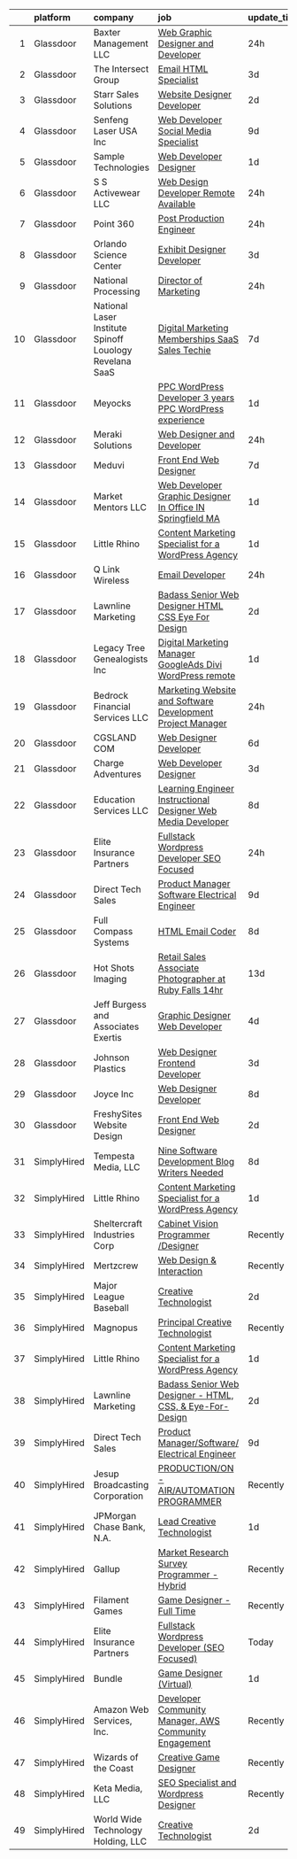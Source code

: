

|    | platform    | company                                                     | job                                                                                                                                                                                                                                                                                                                                                                                                                                                                                                                                                                                                                                                                                                                                                                                                                                                                                                                                                                                                                                                                                                                                              | update_time   | location            |
|---:|:------------|:------------------------------------------------------------|:-------------------------------------------------------------------------------------------------------------------------------------------------------------------------------------------------------------------------------------------------------------------------------------------------------------------------------------------------------------------------------------------------------------------------------------------------------------------------------------------------------------------------------------------------------------------------------------------------------------------------------------------------------------------------------------------------------------------------------------------------------------------------------------------------------------------------------------------------------------------------------------------------------------------------------------------------------------------------------------------------------------------------------------------------------------------------------------------------------------------------------------------------|:--------------|:--------------------|
|  1 | Glassdoor   | Baxter Management LLC                                       | [Web Graphic Designer and Developer](https://www.glassdoor.com/partner/jobListing.htm?pos=127&ao=1110586&s=58&guid=00000182ba0bcb3494d9585961053c3a&src=GD_JOB_AD&t=SR&vt=w&ea=1&cs=1_b0c8c193&cb=1660978711827&jobListingId=1008081304458&cpc=C891152315FA1AD8&jrtk=3-0-1gat0nitqkltp801-1gat0niuh2eaa000-d87ffb8facdcd3fb--6NYlbfkN0AEPUwOezrB67J58irlIC6kh9bOcG3IwVTpbUphOygsMmO9dJGqAwHHCfV7eXQGkUUA4W0R5T2sPgR8i9BgOe847B1fReFN7whdxr7dxhrF1kFs-kdfJ3uG-CxxxoVtRiFyLm-ajvsvxBs_JycBHFHGM3VLXX8dmFPFGgEw8Nvn_5ftwoavHYjKA1VUeNGIcUj69CJwjbTbSjNqeKg5yMghIoRqXxo7HdjCAQjSlMnlz9osEdAHoEE54PgU-nyxBTsYyeUiu_m5WQaRdShR2hg0KqLoynEZRYmiXutNonHl5AjYIQMImM0Feb2OLaOSC8U4lO_ZS5wfBrzalJ7ovBYvp12P5nh6mCrReOeAxeF6tHGGVijbZA3O8Kh5wZ7ScO0lVB2uVr3EAkLaoAFQ7GZJnSNo6i8MvNR19qr8TZbvYmrwD04m1gU9WPCXsRAC_w75Tc_F_oeg-1Rh3KvAU_0DCTVT_owGsWrxenGe1HnUDRFsYkXj2nvTaeo9mCwjSrY%3D)                                                                                                                                                                                                                                                                      | 24h           | Columbia, TN        |
|  2 | Glassdoor   | The Intersect Group                                         | [Email HTML Specialist](https://www.glassdoor.com/partner/jobListing.htm?pos=130&ao=1110586&s=58&guid=00000182ba0bcb3494d9585961053c3a&src=GD_JOB_AD&t=SR&vt=w&ea=1&cs=1_e925d650&cb=1660978711827&jobListingId=1008074370447&cpc=0FE1F5EA2BC84A01&jrtk=3-0-1gat0nitqkltp801-1gat0niuh2eaa000-22c56744a00dd6d9--6NYlbfkN0D3PcU9heefYh9TtgByvMoljOix8d9QGO4-sOduKDD9bT1jZI9CfBWrR-yhgruQBi7BODCzZdeBCVxltjTcoLfa9fjLk7NMFbxIrl9F5qP5psuaO9TR_rl8p70B1b0bwKQhJG9MZh2IuOyJto0tZsNoJrw3F83L99OynJJIDCLJuZYXtySHDGkwyagBHaLJOEOErXBAHXFlRyt0-eT-NCmBecjECRrJxVcAPGp7TjKRDkIgTCofcmyWR8Gux67Ro5SgREbqlcaKkzOO8mfVVvENNpbhOX_eTxwaRlXY0emjCW5qyXcZBJ1DaZGnhnWc9rundWc3ELiOVBgdvLn4I6IBvMUIgZva9-5t2dHG0q_WkKbCgp-0DF21qoa0X6VUEgUGpRPbk9GX3beXP6sm6rxL2bhZqx1qSmK3HiVxtJPOO5AeaojE4mYIhjQ14P59FdKAfoPgwc1Lagr2_bKjIf5hDK0CKhHdH6VOSH9Q9uElYkuXW-OgGjca2dVXdfJ3snOo6aN3JtlPRmCXb8yYaGtM)                                                                                                                                                                                                                                                                 | 3d            | Plano, TX           |
|  3 | Glassdoor   | Starr Sales Solutions                                       | [Website Designer Developer](https://www.glassdoor.com/partner/jobListing.htm?pos=106&ao=1110586&s=58&guid=00000182ba0bcb3494d9585961053c3a&src=GD_JOB_AD&t=SR&vt=w&ea=1&cs=1_02b97d6d&cb=1660978711823&jobListingId=1008076136835&cpc=75A994F6883660E9&jrtk=3-0-1gat0nitqkltp801-1gat0niuh2eaa000-ddcb1fae4ee85477--6NYlbfkN0DsjpLgDvBclJPstWYYib0fNii1R7GC7DO9whXo_Eh0zYplQGpKtzw1lQtNYmMRfcmvK3Iy5C2BL0KJu-lLXTyb6Wm7XNVR8tj-hk7PGBRuKgfb_ku9iZjH-tb3SYdl0QSLHwLG3gfTgr2yZczDS3iZiZk0EOtOAZRQT5c0HFjn9_Og2uxtKUXtRTFeZyNEgnLYZZ5iPhGucnQnRfL67wIIyvgZHCagJzJYk2mB5F3GBjEaoCmiiUwQbv7eMKjhBS7UKHuu1qZVzI3S0eXYCAdjqMk4GMgIDcpfRQWRU9k7BN6fDIQ_CKO8WhUcnGmfrb6ODzE5Ebm-kTSxIRn8YGvClDMd0W1Oq2LiIZ3FN2y-mlf_iwJyVRZ9Ge993Nk5-Vc2yysBNGZSBT7r9WycEse2WBWarnn-39Fnr4VP1ypmpHfoUWder48TcQFT3pFTj4BUZq_qgvw550JeLGRnPBu84e4gEglxkli1bL6LgwU29VNEpeobJ9ZcVlKOBm73_lhvvpajSE7tVg%3D%3D)                                                                                                                                                                                                                                                                | 2d            | Norman, OK          |
|  4 | Glassdoor   | Senfeng Laser USA Inc                                       | [Web Developer  Social Media Specialist](https://www.glassdoor.com/partner/jobListing.htm?pos=116&ao=1110586&s=58&guid=00000182ba0bcb3494d9585961053c3a&src=GD_JOB_AD&t=SR&vt=w&ea=1&cs=1_dd8ced24&cb=1660978711826&jobListingId=1008065893392&cpc=F5E96E35A1725171&jrtk=3-0-1gat0nitqkltp801-1gat0niuh2eaa000-69604992de81714b--6NYlbfkN0Dx3r3E47sSe5bB3PIy1uzBZvlB7xy2NhfhZMlxQTsxrHvJuYZkuOAOolgM0RwwxFCUzk4WQx86HjZI4gUgx1C0oF6J0TbaPQPyt0QwcdVyAoCHhtnKoCAwe2uWQZDVyb42gfhggtBMSeQF_kTTK4cI21rqjrfWfVy7aWXOh3yapdlN40EuEuEiZqPqxNGv4E46EjDo3YfOlic0Qpu4fCEprliOBi4vw0hM0I5yCBGTiDdLDVXc-SKSclAkuY5DY4huxEiD-411vtBecsbdSFQaEIKVlxzzAgADKvyf4lpWxnjyXmA77eoZI7uCcmvivGBxNPVfnw_Ro4YSgxfLnG9rAnArpcIXoyW6tC03uOfc6tcMUfmVLep3Kb2reBuTjV7H4Z7ZK5I4zjTEtor36R-i_cjfGhSSK79O9HbPTpfuTAB8VwmUjl2K1iUE6ZdoPt5xlZf31mjqYN4JHW6N7CoUQiSSEbrqrYyiG4_JvlZ4uLE4wtWR3ZXIW2JaP8hdgsDLwaXai17evw%3D%3D)                                                                                                                                                                                                                                                    | 9d            | Los Angeles, CA     |
|  5 | Glassdoor   | Sample Technologies                                         | [Web Developer   Designer](https://www.glassdoor.com/partner/jobListing.htm?pos=122&ao=1110586&s=58&guid=00000182ba0bcb3494d9585961053c3a&src=GD_JOB_AD&t=SR&vt=w&ea=1&cs=1_cc91c6ea&cb=1660978711827&jobListingId=1008078578505&cpc=4F748F1840550ABC&jrtk=3-0-1gat0nitqkltp801-1gat0niuh2eaa000-cfcad52f3ccf37d8--6NYlbfkN0D4nuovUOU2dPryPr7-xanE7ZFWASvaSyNm3BqXIbrO0npDAFoAgEQsBBjUOAjv1PQnB3hwwrZmiOMA02kYqNnnHKWjfiGNMQW5EU7ErrgQUTQBKpdQ35ajdqRyVOpYt1ge-nlWBdEdOWxZg23c7O0q-QUnaWi8gZT3BRnlNxG5nms1UgSG3pAWYhhzkqBf5ijTr_vQtKI7J8SMJbKmxcy0DbDm5OzGzfVz9yUgZNSqlHmtusGH0SNBHeWfbjmnV0V50-Q04jqfk7LBU_i3BlKL-eFsWvHIbICLLcFX1DZEwPAeHo6EwP8uuaOQNPMv6ajHzPWC9yJv3VpG-Gi0far7ndJkM_79CIHIQ7zynXRWmQxd5rkzXDKSyLxbZQ5vc8_YfrpvCXV0ig2l5I7bdTjjwj5lVpqdLQFJ6RJrX3xovgtOVMSR23D0V8V-B1rb5xOB8bI0-F46GELkG0W9lE-0BkFvHyHfHKil4W2NYUZ_KPuLdVy69M3PGIxTdwk13PM%3D)                                                                                                                                                                                                                                                                                | 1d            | Ann Arbor, MI       |
|  6 | Glassdoor   | S S Activewear LLC                                          | [Web Design Developer  Remote Available ](https://www.glassdoor.com/partner/jobListing.htm?pos=118&ao=1110586&s=58&guid=00000182ba0bcb3494d9585961053c3a&src=GD_JOB_AD&t=SR&vt=w&ea=1&cs=1_43311dfc&cb=1660978711826&jobListingId=1008081606232&cpc=BAEB662971763A76&jrtk=3-0-1gat0nitqkltp801-1gat0niuh2eaa000-11231ee6cd76ebf8--6NYlbfkN0Ajr136nt6A_LHOZ7dazkZBMRVGXfFx1UH3hXSlGZi78qV2vh4IIPaG56QxCFgA56BGxcurypYQkBVspfsnTZJRG1jkpX72_XzffxBJorsT2OpLdH8jKJAKJqcGF31IQrDbUVhb_4mUmFjSEoC_puvAy6im2C8FJQNIGTPivGcq2Xp3QWDoD0YTXqusHQnNuVfLov6vtLe5iVpX9YL9NlSaWCEFlzuQHdLlynyIKx9d4crLBB1B6qP6ePbJaPqTLqw04SfQsYzTESTKk4pqorjmPV6q3eXpSMBYH-iyTTZ8sUGvlUGakR5YyLeGGRovOMyjr6AgWKhxDD6Wa5yCu1C2Rz92TX6UCSMPvIqx7nCdaEedC8jOEh8jfVX33Gs0j-JhRFY6G7diYwoWX0XnCQfE_kdZTi51T84wKpuu398pUj448EqdzR4JU5O7SvfRKEkPYYUzRjm067sIlfikfQgP4DN7ddbtQqa8NPa0jwL2cza0oYyUUOcU906wzlaj7dC1v99sVCwToxcRL3ifKmdBH0L6G79dOCihx1J-WUNFBvfJ672WI0IebG3C04yXyIZtXVKu1q6YLgYrAU-8KnMfgHlKoNuOuU6bY5m9rP_oM2K73FDgkqC1T6tpPwNLMuW3-jA4Xb5tLOBVzGrGNwgDuIKx5VW7hlzucZEGfCB6MCKwvN_qtcE_7KZlGCyghpapJb3XAsX3eFXT-lyeSGxC4xXrQD9JPSpfVDwSpcBIjlCNdl1AXKz0pDAbs-5_bmE%3D) | 24h           | Bolingbrook, IL     |
|  7 | Glassdoor   | Point 360                                                   | [Post Production Engineer](https://www.glassdoor.com/partner/jobListing.htm?pos=109&ao=1110586&s=58&guid=00000182ba0bcb3494d9585961053c3a&src=GD_JOB_AD&t=SR&vt=w&ea=1&cs=1_844d8e17&cb=1660978711824&jobListingId=1008082053442&cpc=D39918EEEC7506B0&jrtk=3-0-1gat0nitqkltp801-1gat0niuh2eaa000-37c15f2f8f423d94--6NYlbfkN0DdNONLqhA8z6QrX6vw37qu8cGScUjPKwqVQr3YAsb4-5m6SkYfcfunOb5Z4Fs1L3GaZTQUOo-KovoSG6km41IPEQkY4ga1Hl_L8BdNGr78wlAiyHozwAayY5NtIbXyoG-hldxFaPwWqaioI0DPkpygUrzq-uS7-tZs0JEP5iZ79wx30dbdOKYaz0et5bRTj6zE9dNTxQjf-LLog-v8YPYCKlNaPiLSW4QpZt1FDNmraHnyMOI3c1vSrl2bPGbVPMHrcko2JAvRNhSqRpd7RcCuUgmFO1aR5vRKogPKXKuTgFUBYYamXH2lbVJ9_z5h8gjp6xdwKhdftPvHiO57I312E2VxZi0S2Ob79Q_U4yF60P9uVvUiovvpibO3kk_6hPN6283CwuEinWv0HlNjST9VG4XEz2KpxEJ1LedDmsxcsiB6ZLyD7BH_go_Hn32--UvGbiGdM15xy8nf_CSWwnA94NdY1U9Eaw7OV0f9b2xz7FvH0ALumtHRzfqWlw-A62MEHeR-bOP-vg%3D%3D)                                                                                                                                                                                                                                                                  | 24h           | Burbank, CA         |
|  8 | Glassdoor   | Orlando Science Center                                      | [Exhibit Designer   Developer](https://www.glassdoor.com/partner/jobListing.htm?pos=111&ao=1110586&s=58&guid=00000182ba0bcb3494d9585961053c3a&src=GD_JOB_AD&t=SR&vt=w&ea=1&cs=1_0488625b&cb=1660978711825&jobListingId=1008073917846&cpc=5075878B7C32FFAE&jrtk=3-0-1gat0nitqkltp801-1gat0niuh2eaa000-19530d0494599900--6NYlbfkN0Dlo60a_d6b-ZbHMAl1R6dg8b70dlJGCHmV1YUp37ql6Hlxf0AnVUQRHMpH0SGJAODkvMvtI4dD_VJ0FBAIEo24wrR-cBIVwY62V4nP7xc-cspw_Gy2QAJq22aWSQK0-k-P8GtrQKWis7qdeFrSuAc2CL0nTVehODDXxeTLKoX6ib_LUZVjOw0QVZbmb0b1gwpYW5QzvE-kz9MCFs4FkyJpunB6yEgi_zReKoTTgA261jNsguEhZfuBLqyyiK48seJc7fuQo2bukP8VhCcESl6zZ0_MYvLzuRzvTxwHlwDkslK0AyrYIKuvmuaqcp4BUKgzD0rMPVBQM1Abst3tZ0Sie_XXIfKj6iifevMFzkkIDdeJHsCy1jbqULJN5dcZJgIDuN2-ZxvwrlNaXHD_KMoyrDeVSLPzJfivL3s6mh5s1MKAwn9b_9d3y6yhiGME9G4SrVVvCCUayjZNRTgHJOsINo0kpXth7Ye2_K1in1wdqKRqgONWq7-GEk3nDuF1SY-9GymIYXjorQ%3D%3D)                                                                                                                                                                                                                                                              | 3d            | Orlando, FL         |
|  9 | Glassdoor   | National Processing                                         | [Director of Marketing](https://www.glassdoor.com/partner/jobListing.htm?pos=110&ao=1110586&s=58&guid=00000182ba0bcb3494d9585961053c3a&src=GD_JOB_AD&t=SR&vt=w&ea=1&cs=1_a5d3b5fb&cb=1660978711824&jobListingId=1008081745094&cpc=DED3C32E22E90A94&jrtk=3-0-1gat0nitqkltp801-1gat0niuh2eaa000-9dda8939e1b420c9--6NYlbfkN0C7FdYqye7fR5lUV8IgWPkZ54W6iO3v9h1VSxsEbL_uy-oT-c6pP46MvK3VAkDI2RclXT6XGavr81Sqwmg0QzQSLmmXWpHsucctXLjqNGQbx_AzS1BJfEHRZ3pcGznz7AMwT3F3QztZFy7wkZUAg1B52v3yHIif_llkEYbbiC9-fEmfqwu-h4fClqupzTsiEViEKYJrwU_5Iq6AG_FrywZ6GLPDO8hiPkTF31CL1oVHA2iz-Bm0VFa7rW1zfTZEW4pwkzeBfwPrWysDmisnUorHBYhgR6SpTiRiDvwPxkRBd5yC1HxWbLxpswlgdb9SMP0fBp7C3qQ5XHQ75gent0CSvWVFHAAM12FVQGnz0aP6JR0XRM3TgXilsF7DtzI8brcz5UYieFd-451UMZ7wacUoFk4OoFzphkOhFw_6JJOR01oFhP7Z6pV1VXRNImq9UJb3x7x2Uo09ubep3uJAWIkYxPNxjb4K9oQ0e0Sn0ZHLsbO6ZwjgbLS90YC-bo-RblhV6ov1aYUynw%3D%3D)                                                                                                                                                                                                                                                                     | 24h           | Orem, UT            |
| 10 | Glassdoor   | National Laser Institute Spinoff   Louology   Revelana SaaS | [Digital Marketing  Memberships   SaaS Sales Techie](https://www.glassdoor.com/partner/jobListing.htm?pos=103&ao=1110586&s=58&guid=00000182ba0bcb3494d9585961053c3a&src=GD_JOB_AD&t=SR&vt=w&ea=1&cs=1_f787eb79&cb=1660978711823&jobListingId=1008068911018&cpc=EFEC3C86B5366A8C&jrtk=3-0-1gat0nitqkltp801-1gat0niuh2eaa000-ce89aa23009b1c36--6NYlbfkN0BxkLIcfe0oqaYINownie861a0BJtkzmJW-WyGv8J0JYNFW8oQHz1wbvj_f-6pZXKFs39C5HYDJAun2xiK8kT14n2FBdJ2_IV5P7fLAVoIpAPoU7I-jaGAdCUI_DNCk7fRWhvHWG5Rr1ymXTyzBAMRa3T80TC7-yeYBvTn7Hm3WLXCBuMW6Li9aNXTNYESyh3VtHtCJRQm1s5PSQ2DbRr9JbXhE-lp7NZj5crE4svDxPmGX2LFy9GT0E3yl_PgFIrkmvHnrvW0ppngQM1B9xM6AcwIl6lnY1nbabbodNx9Pd5nbuU-rQ_yhcfgUhW2XuI-UewRH1ohrIZRW3_qOMCJZwVscNeerKCbciKGduwkbKGtCXbUCcPP0bcVdAOJIcITJ8Oo4Ckg8qZcpISiVJd6fblS-_n3VJ0q4rqfLlM01un5baZbnRZ6iQmnllyBTg3Jxv_0BnMAQKqU250k4mWJe3EAegYdQIi2xWoQxL1706rRtyAApjiNJn7A6mpgef8lmbGuHrs103T3BmLgbpSZc63Jk1aImDNNI76rJ0uiuww%3D%3D)                                                                                                                                                                                                        | 7d            | Scottsdale, AZ      |
| 11 | Glassdoor   | Meyocks                                                     | [PPC WordPress Developer   3  years PPC   WordPress experience](https://www.glassdoor.com/partner/jobListing.htm?pos=107&ao=1110586&s=58&guid=00000182ba0bcb3494d9585961053c3a&src=GD_JOB_AD&t=SR&vt=w&ea=1&cs=1_13e781ba&cb=1660978711824&jobListingId=1008079757167&cpc=AC8702F709218BCB&jrtk=3-0-1gat0nitqkltp801-1gat0niuh2eaa000-d55211a0a42f0edf--6NYlbfkN0DukAwDndutArnS8OT3znlJ-TW2KpK_7rZjO0LfXc6UVE5AelGnR9zi1FaVyKVSX7fW8iH7ZjBYylKtq2aRV0H4uUyYnvuAr2WaxvQ_YIsNaGQZ_Sc5PvQb_k3If6tOc1qL-6qorCWnoenGz4MDUdi0A6Zz92HRj2fzY8hoDQuSL8Y4aSyXX_DsP61_5rEK6r2HQy80EE3nKuDpW8eJLvLvEmyFu6TBbQjCIfJkY-06jbfZRtYbabMdpsqIBg0pP2ilX9BkBT6Pu4Zc2Ic50lh_DE5TOj7WIQttMuUW1IsTTwHzBuYu16FP_YRgTLR66vnJYen8bYbOCHcT2xO2w5NiVDBHO_CwYZ4GPou8l3yvjb90OmnYCGW4cw0xRZ1hMlstXFExCDM4Ifyu-r9ldOZjINI8YjR86XUmhlz_uQfg3Dzd39th3jZPsGyewxlCEqvQ8nJ0WgB87EZrKS90QcnlIKe_pjwuxbRSnDdSzXZCRfAxN5DRa1trLIgPEGsjo-Wo20i6wltxki2xcwy8qUw9cXBSC41F1YBIed7BjAk-xfLd9yKJdEBC)                                                                                                                                                                                         | 1d            | West Des Moines, IA |
| 12 | Glassdoor   | Meraki Solutions                                            | [Web Designer and Developer](https://www.glassdoor.com/partner/jobListing.htm?pos=126&ao=1110586&s=58&guid=00000182ba0bcb3494d9585961053c3a&src=GD_JOB_AD&t=SR&vt=w&ea=1&cs=1_ffd66de6&cb=1660978711827&jobListingId=1008081345836&cpc=3DB599BF2F4828F0&jrtk=3-0-1gat0nitqkltp801-1gat0niuh2eaa000-20fcbee1eb88c48d--6NYlbfkN0BWi3eEu-Q0UpxkIUpdrJzmOxHi_XGcoZO2CjQXftiTGI9fTokWfZjTPkpzgBplrcMHEj60FUOAAjJF_SEv7CdTX2l153xa5mQfM55bnHf2pCufnXbA_nbXhgULVW4M0NFEb8U0XItsl9xVUnBCmHEpoi_IUS2Qom6lIOV5pTXvIXF_NF9MsHTArhePxnKDA4rGYBp02rvSxcrM1VLwWdKc00qQSkKR2yyTr6ymr0mCP5SIIiFv7kRcY6Wnqt0tWKfCEotp2vTKECygMEUAcVMOmRWXg67UGO_lIKwCho6JJywAnoCULx8s-SPeVbDv8Cby_Y4AQlibmBqaTB3d3qhUobCXvQCi-kCSG4VphwoRIn_aTgif33ewhmCDkcU5qw6d1SBGfy3bWR7ssf24epVStvOF9WXdRJO0BfLa0GpI6UizjIP-xMvE1sNGwHwbeBPpinKkfgk_yVEnX71klI6tvItU33hTBo7EamU-H8V4pONNMgvXrreJNbOkEmDHlZ2DSYo3pbs4PAIhVyO03acKB1IFdgIHcg0%3D)                                                                                                                                                                                                                                              | 24h           | Remote              |
| 13 | Glassdoor   | Meduvi                                                      | [Front End Web Designer](https://www.glassdoor.com/partner/jobListing.htm?pos=121&ao=1110586&s=58&guid=00000182ba0bcb3494d9585961053c3a&src=GD_JOB_AD&t=SR&vt=w&ea=1&cs=1_a5afca82&cb=1660978711827&jobListingId=1008068386130&cpc=632C08DE5A4EA969&jrtk=3-0-1gat0nitqkltp801-1gat0niuh2eaa000-4d3ab6673cfb09a7--6NYlbfkN0DVRqkzmoOxYUgbtv_NK1ArUzMkNzca3f6VDkrWk8UyNANrT2oS1mH1h2VR6tCux4fFPzU7mbS7KXvW7bZZqQ7vOzDWUEl41WPlzW88z6XZwb4HRxYDgvy4jQpqaAUpqGfupGXF8MNqsb4mzUTkX_GGeMF2vI01hEOpUPkNlpvHYRqae6eJ-Ukq83DgGq4ZTdtZruPpHB5YxKBQCc8sCFuUIrIkwr_igq5QMQkMDumRd2WR5vrtxao8uzBCp5JGgWJENF59Tov-eKKm63DOBvwChQ5LmU5y-nk7yJuaZlfy1je97tr9VXm_P0b57Xo3UQwiffqw3hrgnt2F5xvuT8yQTBC7C4IFfX-DKi3r8pYXe98TnEf8WlztstANh5s3cEVebDLWne598xLX5g_xFt9zmWsXPTAKN0Cxrg1UkN-YOxt4claLWleGWZiISpWXhLwJlebM4FJsn-HTkCOwZ2ShXqgqBx-nn3XBNAw1t8sFnig6GaMI_nnH9za0_vi1tI73Xh5T0ASOZw%3D%3D)                                                                                                                                                                                                                                                                    | 7d            | Canton, MA          |
| 14 | Glassdoor   | Market Mentors  LLC                                         | [Web Developer   Graphic Designer  In Office IN Springfield  MA ](https://www.glassdoor.com/partner/jobListing.htm?pos=101&ao=1110586&s=58&guid=00000182ba0bcb3494d9585961053c3a&src=GD_JOB_AD&t=SR&vt=w&ea=1&cs=1_d0209002&cb=1660978711822&jobListingId=1008078799450&cpc=59D4D1ABA94CA5B8&jrtk=3-0-1gat0nitqkltp801-1gat0niuh2eaa000-d4ecf45bb5ddde8b--6NYlbfkN0DrgQq5ECBajiuqohNCSf6c7_2Cek-sBUhiO2bmmkiCIRqTyLZK6QXQ1uHwMmUKjUK87ZodXnzLkf5KCDfpFPcEmSRrKfee4TvOCzUsJ8ckRBxfhXQJvr6PIo_dx3c-Mk_13mSeFCYye08Ysi8NpIPKzGkraKw-aSeaGJZFnwKPqxQBbBm4aMTNLPLIVc_-X06AZgkWirHfMw3qGAhWMs4is4OVQ4tpc70hGuv1kqIYuVa_woeh5-M3ptkKgC7L_sYajQeRnQ2PKKyni9rFkQbZQWVC-AIGGqF8wFjb5ODipsCDnYP1PR5r_qr-UWXm4rQfNyoO6fq78BDDCS5sjqpnJyTFjivJosoE9QWsTKvVjIQXfiHxtne56pCt9a1YFJKyIDZmWXuB3jwTzATSBUWtAXj9I7qGM13RzbJmcE3nNB5IsBv1Q9pRGgC4t_GxC8yKtYw4nEBuzwThMJ-Uz5GMAmSIRyPgKDYjW-LMaLjd2ci2I1iWES-wx2TPJKXo-Ai6fJW5VkfkvQ%3D%3D)                                                                                                                                                                                                                           | 1d            | Hartford, CT        |
| 15 | Glassdoor   | Little Rhino                                                | [Content Marketing Specialist for a WordPress Agency](https://www.glassdoor.com/partner/jobListing.htm?pos=115&ao=1110586&s=58&guid=00000182ba0bcb3494d9585961053c3a&src=GD_JOB_AD&t=SR&vt=w&ea=1&cs=1_2e94592d&cb=1660978711825&jobListingId=1008078987183&cpc=32EE424DE2B657EB&jrtk=3-0-1gat0nitqkltp801-1gat0niuh2eaa000-68b470c291fab490--6NYlbfkN0BE1sWS3io7iFyXC8dTZk01nBBpyTqvcghSxkx67H4-m9o72b3Na2UeQXYpQB8brbK2b6EXNH_Ds2Gwmfd68ZuWrGGrxFcZpBARfgo1K9BWuIASlaXHrLe7pU5hOaiybbEz_rJxl9zXfxT2L0IlIJFoTDYWp_xl82tb0AjjRtHz3kD4KhReoPeiaN6cJSKBHQB6__R2GZYWmcQ129qNNKVeRd0vOuNJKFyEJyp8WEdWJqrnK7sfuXC5swDcPtFbIvQHTZ-tkkz-uZZqATrYp_pQSeyEk8Y9R1ulGNqFr-HOQFktILKZ9nqv8Q4KLJ0oXaZ8XH0-kY5rl5N4b5MqDgFFhDBESg-fJqQWPLdAG3zJJL3wUO3rYfMQPz-zq8-yK9HDDEgic0wa5wACC1Sr6S-xs9rhSasLVV5moEKTBcFIoS1ZXlTSMeYJnx6W6259fQ37zml4pFy63nH0vQspWzidNdv8hQiI4_esd3LavEtPeN4SiQgJnAHG_ic9OyiOQX8%3D)                                                                                                                                                                                                                                                     | 1d            | Remote              |
| 16 | Glassdoor   | Q Link Wireless                                             | [Email Developer](https://www.glassdoor.com/partner/jobListing.htm?pos=105&ao=1110586&s=58&guid=00000182ba0bcb3494d9585961053c3a&src=GD_JOB_AD&t=SR&vt=w&ea=1&cs=1_1a7a0239&cb=1660978711823&jobListingId=1008081621414&cpc=FF950A86FEA5DF54&jrtk=3-0-1gat0nitqkltp801-1gat0niuh2eaa000-ad61b9ac912baf76--6NYlbfkN0C1n-7uwLBmXreK9Hz04i1NaXR3ByHk8AHoFYtQOHcucngP0fSeBwU1va0n9hUyBVaAI6oExeKecRKR87WNuvyT1-lb0hdePcZdW5hHRwxQUII5lAiGOEk0YkPvnaaIvm9DKktrut8n0XsjBzFcewKYiXuOoVj6bm5ayNKqKX7IdKuQBcIk97fv1CLN5CZyqTzbFa6IxiEl3kHp_rDcPbwBJkhGCVGgeYRGpJEq303jcw_ga3S8Eu6mcJ-4j3DeUIzlTtDAZqF-uSyJDVeYxXlhGqJ6lwAVrhlN_GdeHKSbXFXtEfysFFg1vLeyvhxTqY5yLm1V7WesQCNBRUpjmwtWpZfLWlGpnACaSxnrV9pTHIk2zeCYBP-1bZRZhrOsBjouOLfaxhfAgbo95AMtTEc-s-SDSkvtJLbqRaM2Vi96HF00sMIgDbkuF8HZyFYvX_AMYfC6k9KGfm04bvupl6Xy4zkYnUSC6KcaE5Th8cdGb36OkeBCMy9m6qedOW3dSrPqfjqBQQgMNQ%3D%3D)                                                                                                                                                                                                                                                                           | 24h           | Dania, FL           |
| 17 | Glassdoor   | Lawnline Marketing                                          | [Badass Senior Web Designer   HTML  CSS    Eye For Design](https://www.glassdoor.com/partner/jobListing.htm?pos=113&ao=1110586&s=58&guid=00000182ba0bcb3494d9585961053c3a&src=GD_JOB_AD&t=SR&vt=w&ea=1&cs=1_fa6158eb&cb=1660978711825&jobListingId=1008076192780&cpc=ACBF47B84C432121&jrtk=3-0-1gat0nitqkltp801-1gat0niuh2eaa000-e484ed7074032ea9--6NYlbfkN0CSgGTbSPgM0xpgWRkp5SRTexU57Zk_6_bZ18eqb9d2QJSGwfPmdP20ZJn7COX5dU3Jcup__uPyYvFygp23CJPmvOc2HV6cmaK3ebUFwB3sdAeT9C97FHUEPr8kaTKS-VJB2gGOIZsn60uJXYKNceQVP82UTolLC1vwR40675sWo0JSUEFSfubFH6Eh8zjRpGLJYCky82VQuBSRUDMr2qd0Igqi4UHEDRg7u6ZMrHMBDostx_IPvz_i9X1fly9Ia2QyUJb637gCFjAQkgI6oD2WFlmdsLKKb9SLO51Gl2ad5WoZySan-fI4KYRtCiLOza2CI9dR8szmyNNmtLFuFIak9cp55ThZiNHv5JqgTJCegBVnxF-K4PSKPRVG7E4APWQLwkEFK5dQg7hjCXwNwb82sLWfTPH-Y9FCZekP-QoxRXLWP8bA_KHDb6wzI7XG_RYWdogdpg5lHtr0qtj521hGFEXWLnv3PAhsEncrnHcdIKwD78vR5NhKP8332u-3Zd7yK3JhlzNLc6n0oLIF13-LOB3z_AsuO1JztuPbmdyklA%3D%3D)                                                                                                                                                                                                  | 2d            | Tampa, FL           |
| 18 | Glassdoor   | Legacy Tree Genealogists  Inc                               | [Digital Marketing Manager   GoogleAds  Divi WordPress  remote ](https://www.glassdoor.com/partner/jobListing.htm?pos=125&ao=1110586&s=58&guid=00000182ba0bcb3494d9585961053c3a&src=GD_JOB_AD&t=SR&vt=w&ea=1&cs=1_c9da5a04&cb=1660978711827&jobListingId=1008079090833&cpc=59DEFF8D475298C3&jrtk=3-0-1gat0nitqkltp801-1gat0niuh2eaa000-6368a673470ba3c4--6NYlbfkN0AuAjYKnBHsdkcMxrD7ZJITXxV72vImVt5xOyKRJQecNLptHT1ZOkyZDxiZiUaw9Z55LGqfEn1DUkR1LsDM07OkNWEsffmfuZDD3dewbPuDE4qa_tjuaxKN92aPWfrGxgB_0TGQmpsoGX6an5rsbAr8YDNE2-gcX2MJWY4FFAzEZGVx4JxT3547BD3SmtzCbsisz0pPfIGp0lqd9s9jYhWKJTX88t1p47tl4l4sx-1YtlI_FjebkmM8LHVuwwMjRr4zuzLgh-id2eP2DBnRw56LtmAray0LE1RhGO5CDpCu5FAzq_8sHL3OxZOGdv43JH6iASK12GjhyUgz4FE2GMj-iRUxDzvAZ1N1tzDvdsFIfybcOu4FLjhTUxd3lzlNxyV65r_91nQvFKEa0ijxcBSDQBj9SaR3eGRvYBVHOygidBiaP0X9kUWHBPysl1OdhLSfr3xOOBmY-s7fQ0sqvzHdDkwI3Ky4Z5jfEZahK8KBlDJzWIHF670dfa75kQhIi-Q%3D)                                                                                                                                                                                                                                          | 1d            | Remote              |
| 19 | Glassdoor   | Bedrock Financial Services  LLC                             | [Marketing  Website and Software Development Project Manager](https://www.glassdoor.com/partner/jobListing.htm?pos=123&ao=1110586&s=58&guid=00000182ba0bcb3494d9585961053c3a&src=GD_JOB_AD&t=SR&vt=w&ea=1&cs=1_34a8b508&cb=1660978711827&jobListingId=1008081450936&cpc=40021B6B9FB64F38&jrtk=3-0-1gat0nitqkltp801-1gat0niuh2eaa000-147b38ae2316a565--6NYlbfkN0DQhhFPqU4rUq9Wpc5KKnqLbXEAJaeUQTnyyuJ9IUK7qOJOhNxY2YnZJmMjLXoqpwosSIDLK3B6Y0AHJATXXppdox7FwG1LzOFbL1h0ar3ZOygTV0Dxq8T7h35HjWNo2xOi9x8h3hkZIctW-gSFuP8I9limrsPe7y_ZMzTbZ991tlPbl7fnTqgZKEzALXD_2rIKb03x2ySK3f3ciSOAoXBkRLiVKbmQ5E1z7pmCJeE4sVRX__j7bCsJwO7KF2HrbkQlOg9feivgI3cQ1PVV3PGCtCx4etuMBFy0IBXHDOYOKh0mzdrQ8SHDacsumRf6HVBHcc9FwmvVuMMG7Kw4PoPVRzHBHmrtL2tpxWXxNlT6YEmWCGw6-cz1EuuYFPvuPUR1g9tprh2gX_nZJI3hGrpBCVieTdJtxP_4S1JjFzunA0YBAgUsVlMU0_PD5DgIFNV8FCenYhObXvyq-OrV4vVf-jAOwbxWqlkSlnNFFRbzq28twOrVgoT-IIemeywFYjm2wrdVwEzw6w%3D%3D)                                                                                                                                                                                                                               | 24h           | Scottsdale, AZ      |
| 20 | Glassdoor   | CGSLAND COM                                                 | [Web Designer Developer](https://www.glassdoor.com/partner/jobListing.htm?pos=112&ao=1110586&s=58&guid=00000182ba0bcb3494d9585961053c3a&src=GD_JOB_AD&t=SR&vt=w&ea=1&cs=1_e84faee7&cb=1660978711825&jobListingId=1008069997383&cpc=F4333377EDC1BC7E&jrtk=3-0-1gat0nitqkltp801-1gat0niuh2eaa000-1eb7c62a6dd77b1c--6NYlbfkN0Bo_CM2a8GgFIiw_-9fb5ug3xmG_MFCzpxBl7ntROtVZY8vaamdbhFsCHF652wRWqSxz3P1U2AKrA8wBLfY27R5xMW-gJno2M4uCrk4p24w8j4881HKVtN9cbt7VbXrczDjCDbGrf_oTgx06sf2nKVTm_r5gGqPqxpkOOPb4djUwgpLDK3YJv9oZ8dezDMXcNWLXdXKeOLk8XBD3Ky3my_CYZJO-7i2NCMysrA_aPlaT8i72ai39zzgqbRAIwaAiCXctEanPWeJVEtNH1hRdViDW8OKcUS-JoX9SvUYXqaXWKUD9S1KI3zIrITKcruiM0RO5D89KN4HRuIhptaQfKEnGxBOj7-RgJ4LZ4JG-pqPjk2k_izyXugVek5LkWXusBNhHG3ZDEbwoCyEqWTSH_yM0tCohbaUqaMNuBsIxTajGZ9It0cScG40BPydsj71W_GCxcChVQsQrnGqOJOb5HnrTbHv5dp4my5p5sGWO7n43vTy-lR7GefU_wNFnk7KkUY%3D)                                                                                                                                                                                                                                                                                  | 6d            | Los Angeles, CA     |
| 21 | Glassdoor   | Charge Adventures                                           | [Web Developer Designer](https://www.glassdoor.com/partner/jobListing.htm?pos=119&ao=1110586&s=58&guid=00000182ba0bcb3494d9585961053c3a&src=GD_JOB_AD&t=SR&vt=w&ea=1&cs=1_5b141c51&cb=1660978711826&jobListingId=1008074427277&cpc=7F6F94E2229B3AB5&jrtk=3-0-1gat0nitqkltp801-1gat0niuh2eaa000-598799ad1dce566f--6NYlbfkN0DdLn5tXN_RiyJSiFodarGZFJKa8s6F6AK0THPBWp05MQOFQCzoYzZxui_73vG7HJ6GCeva7NUtAorxPqIKMuY89AOwBFmsIklwuhQWp1pCp_nmEqfEcU3A9-VQPuslN_2xOQ8nVI8yYkVMyV8bGY8YT1S2sVnO1qLPziGt2YrOVbqS0OLPai_q7uwP4AcQ0_3B0HqBBLkz77FJgCyrbGS29tTcpqnsBjq2d07D-te8PiuEWkMcVy1-v-nie610ouugdXCZgITcWGlY85GBdhPUAlUaZ6onAL8_QJx3sdkqv9qnERmWjyC3lP9J42uxxyNt7pBPC8C2BsS5yVjfoELdZ32TMVwMB6QQQS9jZefC-A5sAddGRcEEc_O6FN96MJ0n-dmL1mqhjVGd8_kZb8Anv58TPkjxCuNy3-rF91BWMJmquY7KDsD4lKZjG66TtwNBIyUNwqcU5yktDLvholgxRtQ2WP1a2Z77zDexTnvwsyzJUBFBndb-7jJpfKFfZNs%3D)                                                                                                                                                                                                                                                                                  | 3d            | Remote              |
| 22 | Glassdoor   | Education Services LLC                                      | [Learning Engineer   Instructional Designer   Web   Media Developer](https://www.glassdoor.com/partner/jobListing.htm?pos=104&ao=1110586&s=58&guid=00000182ba0bcb3494d9585961053c3a&src=GD_JOB_AD&t=SR&vt=w&ea=1&cs=1_ffe5f4ab&cb=1660978711823&jobListingId=1008066909758&cpc=C1BF6838CB3F0E92&jrtk=3-0-1gat0nitqkltp801-1gat0niuh2eaa000-284ba06f55818617--6NYlbfkN0Dx3r3E47sSe5bB3PIy1uzBZvlB7xy2NhfhZMlxQTsxrHvJuYZkuOAO8NLLpNPBDlQBy4YI4dsf4M481fjs1It8XAaLgfPVg7O7wLa6K2KfRCWJoG51uykFd2Di0ygXpNA-srD7yrKq1su1AgZeI_95v-CZJV-jW6xG0yKeZuZX51yvGqzDPJW644DgL4OgIKlhRhVPYfA4VLagt9ApcwAHYzGwC2QKKjC1WE681UIcIC32ZSZwSjYyIx--Wl1RG00E51GCb7Hop6M1S_PztfNhboLje_jXJKy1nB1PbujOzi8lIR4woA8rvM9TzG4nKdo2QzRlFh9k6rbKnHeo5eB5O4--kXkq4Gx5jyPCKynlgInck5oKMIa_zlR254OIkd05QiNjq3bfhORM9Lzis6vk1nsbtH5uo93kb9WIFWBI4A7iynva_vqlwZXa6D8KMDdd1WoVu_sv4wWwF9VsEZxAQTt8rqg6akY1uFPuVZzqxdyWXuIaxg01qKGWMNVDXnvc2b9zzB79Zga5j9M3GQnsQaAzK9wBDvqbOZGxAo0Eh_Ja08-8ugxniMUCIUh5Yeo%3D)                                                                                                                                                                      | 8d            | Draper, UT          |
| 23 | Glassdoor   | Elite Insurance Partners                                    | [Fullstack Wordpress Developer  SEO Focused ](https://www.glassdoor.com/partner/jobListing.htm?pos=108&ao=1110586&s=58&guid=00000182ba0bcb3494d9585961053c3a&src=GD_JOB_AD&t=SR&vt=w&ea=1&cs=1_4c2eabd5&cb=1660978711824&jobListingId=1008081178583&cpc=7F925F5888094D6A&jrtk=3-0-1gat0nitqkltp801-1gat0niuh2eaa000-7047c277c971f962--6NYlbfkN0B4jp5mfsiLEiFpPCxOna81i2z6rJx9ZIZWhVZJ6SFnYQaGOjy-O8tllNfusRWo3C7qDZTwPkhHb3B6oPXJhckMytwT5frXna7vLHVkjwSmCqEpFv75PVg-wYJtimZsUoA2k09vQ0uCDgz3N8EhMNwYgYkWVgKndjEzBp151-L9TBauw9aSMiRnrkTHUAmsgu83-Cv0xYH0sBmOOwJeu7Er-CxlBqVFNsm8_dcLNv3TVTfSRE1YxPFZboQfwv3oL4w99uRTaZVtT4bmc9N1Mcc8tpZKElAc2bYAzANowZZUUADm4hTUxihlDCtaiDpjboNqJUsONRu_U7pwOH0wKUl3Z-_pYB-0LogpGTse2Twy4CGcgseOag1TeRmXZQdnP9_Sh_lZn4lIK12as_5InjG40ToATlCaLU7dqjaAm6LeJ0-9ThzCOwXbv_err4lv7Fz1a8V_s2iMHXSuJj0NB7DwwAW1pSc9p1r57tp5qAcbAqh8UGWTBB3BFSyGEyQwQcHfdqXuEesQ0Q%3D%3D)                                                                                                                                                                                                                                               | 24h           | Remote              |
| 24 | Glassdoor   | Direct Tech Sales                                           | [Product Manager Software  Electrical Engineer](https://www.glassdoor.com/partner/jobListing.htm?pos=102&ao=1110586&s=58&guid=00000182ba0bcb3494d9585961053c3a&src=GD_JOB_AD&t=SR&vt=w&ea=1&cs=1_ba5662e0&cb=1660978711823&jobListingId=1008064929307&cpc=DF53A01F19CC8343&jrtk=3-0-1gat0nitqkltp801-1gat0niuh2eaa000-ede2d9f476f081fc--6NYlbfkN0Dp-MKAPpc5m9En-XXwGNOc8jTXOAc2dIp58elGYhj0d49cEaD9BHCfG9ErCe6S4w6ddVGoTdMxzYbcMqVP9dwVGwtNPiLWplwn9Sxg5Rv8mI-O9fLLf33TEmKt626jtU8Eb0CVFQkWIjrhHSO9Xx4nuElsrQx31JpQVUQ2PS_ylA_l9jHQFjUdZaZDRf4ZgJCrn1lDp1iRQn4NJpeBmZqxo-lGYbSNF4X74TPAwL8I692-uPTcp5AKKSRPzofcll1yvxywDgSC7qY1m9dGCnz4af8klRYHmsayi9sP4UjKDtAp1MO_WPntU56vncrojekp6XqYHA_cMQBaUXm6O8EwOeQ_hqu-Wxs46GVYQUS8fdfR8iHPcyoqw9XPRNq7ixqbJdeahiNZWdDi62V7MIYuiUeT-VLWhLwq2VVSKRtpwc4Q4Q-IslTWmCWBfD-BWNJF_Vhde5WIOr9664NExsfayZLQ3U20ntyIzlfjPShk1sOKrKvSkrL7W6_DOOCyKp-H5Ayp5b7PZXfaLWLbfb6d6h5Mjw9ZrNVjdLgsiG_QmA%3D%3D)                                                                                                                                                                                                             | 9d            | Indianapolis, IN    |
| 25 | Glassdoor   | Full Compass Systems                                        | [HTML Email Coder](https://www.glassdoor.com/partner/jobListing.htm?pos=120&ao=1110586&s=58&guid=00000182ba0bcb3494d9585961053c3a&src=GD_JOB_AD&t=SR&vt=w&ea=1&cs=1_5aab3946&cb=1660978711827&jobListingId=1008066832509&cpc=A0032DE20586B9BD&jrtk=3-0-1gat0nitqkltp801-1gat0niuh2eaa000-770480c85780e4a7--6NYlbfkN0AF8ENPOBuFSjjsZ3LTo961cyaBQw6f62Zhitls36825V5NZN6QbzcJA4DZsauo0hgU_uPBLru0FGCTQ85cOPpMDa3nYKnmkGpwhqXoEtLhBWCKpYJXjeHs6jHacXWpy2ASKGfbmwPrrbeaJ4tIrYCm-k6YAlJ42XIQg8ZzgGQlZ88WIxXrZSD4qeTV8oc9wu77kDr35LZtRk4wYIE9iGrJFd4SQhQm03LIPWc1d6QthwWmgGBxbkSnKAf3Gxd-l-CEcIRCy523HbFZ-kk_EUgrWeLXPIuYDu8tDG0-MTwW63dyQUWJ-vcM5n0MJkix7KcjDG_APYwwsQ9imrFSvgFWeEKDe1VipSCN6FFmUauDMw0SauN2pI_DKu6NwBU3zgw4DDDapvDsO_U4QzrXgfDJOIbKL-T0oAr5yHfPHXXxDcdG-VVo7sAbGnWQtKPYWfAwh9rNLF52QQ-Pzt-SI-fL5xxPCshNY5HhTC2o3xS7SPQ22PdaxoB0JoUG_mZcLc0%3D)                                                                                                                                                                                                                                                                                        | 8d            | Verona, WI          |
| 26 | Glassdoor   | Hot Shots Imaging                                           | [Retail Sales Associate Photographer at Ruby Falls  14hr](https://www.glassdoor.com/partner/jobListing.htm?pos=129&ao=1110586&s=58&guid=00000182ba0bcb3494d9585961053c3a&src=GD_JOB_AD&t=SR&vt=w&ea=1&cs=1_c95d017a&cb=1660978711827&jobListingId=1008057103650&cpc=853DEF62E69EE75B&jrtk=3-0-1gat0nitqkltp801-1gat0niuh2eaa000-ca9e22eae82cf1ac--6NYlbfkN0DZ-WRCvVQopeozYGXyDVjaHo0rSGSD3IBZmarR83t3CwzlfXmQpBFppAim5uUEW-RdyQhl881PtewS_GLrK_hybStw4oBgQi7WuFh4TXZC-1QnwBq_9lPpGKvE16OpYKV7old_ognPUMXgicF8wrIjwP3KtWX44e1yJBa_nON6sWDffftJfwjCKeCLcfMOlS41BDPZPGpqj5RqKAan_dRN_lsNRuB4X5gHpoMbyluc8-_Q6epAObkULjN8jLufojc6Mja_2TKQWGq1AxKaMFZ_4t7kCQxf2vyJuDpmDNgbtp_lUU1RBEABWRgC3fC5chT0nypB1_teb70vhiupxIM7GyOMMnmvlj1JTJ2FDo6ekWpFa-xrCh_N2OTEVF-aDK4IXU5qaQk-VmJmevsaU4RyYDo0QgzlzdktUJoIdiRJ4lgxF1C3UmXxs_WIH1ueRPUnGH9si0dvPeptJybZwx4YgLaxkHxkhydcwpBI-SsExIwQeeb8YyMxqXcl8MYvRAkzYYMydXSfWt6FJYPzgRI9DyBjCLGxJ1VN08CRcOvxlA%3D%3D)                                                                                                                                                                                                   | 13d           | Chattanooga, TN     |
| 27 | Glassdoor   | Jeff Burgess and Associates Exertis                         | [Graphic Designer   Web Developer](https://www.glassdoor.com/partner/jobListing.htm?pos=124&ao=1110586&s=58&guid=00000182ba0bcb3494d9585961053c3a&src=GD_JOB_AD&t=SR&vt=w&ea=1&cs=1_a1fb42c6&cb=1660978711827&jobListingId=1008072105866&cpc=AF1E4A3695F490BE&jrtk=3-0-1gat0nitqkltp801-1gat0niuh2eaa000-eb7bae537d5056b3--6NYlbfkN0BBGG9LMNqL16EzDx9S3nKk4b6IwprgSJginr0DZD_oW5yEAmn-tqn_cHYTcN-gQ8X3avjbVkxtpV1hM1ltQrdUykwFPcQUkdeB8wOnk33ZhLl1qOFdVyaihTghlzGi6PpcrvemcVuA7Cpi2SoW-xTSrmhHglb65acQekKY2c2xg7hkkctyoNDE-KF5l7mYK2EBs5uky2yYknyPgURsrwgPsQqMMElwfPEy-wpQ16nPEPOXnTk1MXxdrYIS5Us7bVuEEotWIGkRQixVlnMH2mSZtXVJWaxn3N0x_IMFBOFJx8m37O8z88FmGZg4z1_TVZBxXPGiOnRJlHfzvRWAmH7lCZzO1Gg4d3WtVW-pq40hY4bDN1LY0Dsw4a2_dLAG0jzAeWDRpT8-yFx1M1DnHAFPL6pL3G1cV2mNSqGtxTRPxJYiRQRhcUMhqpTycBb0fIdXAVZxX2-ssHmFZeGhSkHfIF7Sq8OF4dUguhFBKcecG-8ghkOroGnYuPyuJHWWocXajuvU1XvHPg%3D%3D)                                                                                                                                                                                                                                                          | 4d            | Folsom, CA          |
| 28 | Glassdoor   | Johnson Plastics                                            | [Web Designer   Frontend Developer](https://www.glassdoor.com/partner/jobListing.htm?pos=117&ao=1110586&s=58&guid=00000182ba0bcb3494d9585961053c3a&src=GD_JOB_AD&t=SR&vt=w&ea=1&cs=1_fe219216&cb=1660978711826&jobListingId=1008074111327&cpc=AF1E4A3695F490BE&jrtk=3-0-1gat0nitqkltp801-1gat0niuh2eaa000-27e8506908806d6b--6NYlbfkN0BxpP53ILL8GulLJ_NWfVzecCnjI9RptcsvEJd8wgfIdOZfT6IohmguaMkXKhHYgQaQpX5cWvUkKIlwYkiTiK07c3OcbbK9DxcDeLbDIPECFg8lRhSaC_DYecPgnMCv9tl5vzpPJt6OyU7fX6aaZi6nEZiRoAGdDj9F0_jtrisP0C6iLlQSGi-Ecat6HK4Xy3f12QZcN8k6Gst4auhLODrf-06HuZRMGqJPKg07D6EGSl5u_dOYX5KKSUfPkcMf8FNlgM0khUQX8WqAotvV57-I9AgjnId9Ggo-qg2qAWAwQFLDwaN0whGJEnkjUXm3L5YAEMfXXesad7lPp2Wxr43WZDSOREiYKuauGK7RjKCQwCpmtBTpIgtg7SFjDuAZ9CuCxQ94-TWPo9P7MXWFG0XAWKey12ohn47PVBYwHjDaluavwXpWjlQROZ61NAjYKfb-FfO9vme5PNFAhIqMwFOJxDrXljq0qOFdpNFD1qg2PkvgAx1jQEDziOPQiLcBtZs%3D)                                                                                                                                                                                                                                                                       | 3d            | Findlay, OH         |
| 29 | Glassdoor   | Joyce  Inc                                                  | [Web Designer Developer](https://www.glassdoor.com/partner/jobListing.htm?pos=114&ao=1110586&s=58&guid=00000182ba0bcb3494d9585961053c3a&src=GD_JOB_AD&t=SR&vt=w&ea=1&cs=1_296cbc91&cb=1660978711825&jobListingId=1008067001313&cpc=A8EA696C92E7776B&jrtk=3-0-1gat0nitqkltp801-1gat0niuh2eaa000-0808452861b2c58f--6NYlbfkN0Bd-kcuCQtFSZaFOpNra10QcN4twG3O5kNaxw30qdscHvBfYwwSa5GmMdPyP8QE6nGOfWwoY_1AmoA8VgAJ6Er8qBxw7QX8yd33JOFdofVfwyOzL81LDE4BaQkTu1pS48yJ3cdwzEyXCcKmOw1qy6_GaqQYCuYHoOC5xSTBzAlRrHI8ZX8tiAZsUoLnJV15Diot4JNDi0N-mGORgx6lRCTJ7pTgA5J2mLp923P_NB7_FV05SBJjhv4JaiApKnujdiAjVoF2DfszhvTR-RE0TYn98D2CiQFQZjfxwSBk_J5kWsXrYZwCfZq_-LCp2vWHmmS_g_HKSkVnN2BELwM4r1-GulSjL36bo5nvvdCUFmXysfMjerPPNGwuaqzi43Pb4BVj7RdSFl-VCTrGCCwroSIonQ-4LUonnkIpso3gY1pGcBgmufOHGqiFdjcabQ_LLIbTwraBXJRiNUo0qrfPMRJ9DruaIcg6iYHfv9d18X-lYJrDsH_GJ0fBUx6mMUQpPsU%3D)                                                                                                                                                                                                                                                                                  | 8d            | Pittsburgh, PA      |
| 30 | Glassdoor   | FreshySites Website Design                                  | [Front End Web Designer](https://www.glassdoor.com/partner/jobListing.htm?pos=128&ao=1110586&s=58&guid=00000182ba0bcb3494d9585961053c3a&src=GD_JOB_AD&t=SR&vt=w&ea=1&cs=1_bce44e9e&cb=1660978711827&jobListingId=1008076417077&cpc=5EFBB0462F9C6B7A&jrtk=3-0-1gat0nitqkltp801-1gat0niuh2eaa000-c65fb05a0a8234e9--6NYlbfkN0BzeAwR4ev7dXwU8mpV7S3pjbW1SGPXcMcssMq3qbuzgFU4MDZMmot3ZodX5bMVbxc_oQMbUUAMaEweN2RUy7wnwXvzMhSQA4W_sSIc8bk-TMfGD0jY1fUHb9iXloz7VOv7exzAfAxBZO-okvRTeVO8UDIO65j8IRtYbZdxYdYAFTZ33vjgX8xX0PKOze_8X2OlOLBeXLIFYG3oZcT6ezPCpFaAR6ZhQnCgyHpbgtBYhUYKauiPLqeYdJjJk8GSRJh75sX9_7FRzEMT8cB1srHx28_281rFm6H-DpNs9uupJ6S-g0Kgq4nvgYFRGhVG5cEfp6-bpK9chcTcYC19EvleNGuGbKifXRIK8q8r7kEgn9178mcugQ6nolcDMCYLbKYVQoyQ9jYYwAEFSMxMk0sHVpx1JOdabkbj6246j4EaMBp0cOCTdmYfaJXxpPfX-wdNi6gWjtyEdp2dgN3krPUAoB5D35IgmCRQ2RTmwodhCAbJ9aGJErJKyeHr8evTl70%3D)                                                                                                                                                                                                                                                                                  | 2d            | Remote              |
| 31 | SimplyHired | Tempesta Media, LLC                                         | [Nine Software Development Blog Writers Needed](https://www.simplyhired.com/job/KiUcCHvCwlRkjCnqM25N9qJ96M2CXy2SkSHH8F0GuJxFNn49BIbbSQ?q=creative+programmer)                                                                                                                                                                                                                                                                                                                                                                                                                                                                                                                                                                                                                                                                                                                                                                                                                                                                                                                                                                                    | 8d            | Remote              |
| 32 | SimplyHired | Little Rhino                                                | [Content Marketing Specialist for a WordPress Agency](https://www.simplyhired.com/job/z_-VWl50maaIPIlK6bp9weAukXHyrXr4s_WP6J-A-IKwBdnYgOJ_Gg?q=creative+programmer)                                                                                                                                                                                                                                                                                                                                                                                                                                                                                                                                                                                                                                                                                                                                                                                                                                                                                                                                                                              | 1d            | Remote              |
| 33 | SimplyHired | Sheltercraft Industries Corp                                | [Cabinet Vision Programmer /Designer](https://www.simplyhired.com/job/AjW9o-qqSUolvfq8unfSpXYKQn61J4QRPaDMAQKVi82gs8CF9CFYjg?q=creative+programmer)                                                                                                                                                                                                                                                                                                                                                                                                                                                                                                                                                                                                                                                                                                                                                                                                                                                                                                                                                                                              | Recently      | Remote              |
| 34 | SimplyHired | Mertzcrew                                                   | [Web Design & Interaction](https://www.simplyhired.com/job/qicq0bXjMccGLMX7Efdv22RR32WIyQ05-QTPNaLV5Unxqu01PrzQEg?q=creative+programmer)                                                                                                                                                                                                                                                                                                                                                                                                                                                                                                                                                                                                                                                                                                                                                                                                                                                                                                                                                                                                         | Recently      | Orlando, FL         |
| 35 | SimplyHired | Major League Baseball                                       | [Creative Technologist](https://www.simplyhired.com/job/WndsVhr0WE1W2PSTSIvTuiJDKSA6iELzmQhZ0W9pQIp3QHAgkWJSGA?q=creative+programmer)                                                                                                                                                                                                                                                                                                                                                                                                                                                                                                                                                                                                                                                                                                                                                                                                                                                                                                                                                                                                            | 2d            | New York, NY        |
| 36 | SimplyHired | Magnopus                                                    | [Principal Creative Technologist](https://www.simplyhired.com/job/9kLWU4H88P-rMNJEDqRReB1ukaI47eSmTczW0_tBdC0nU32quTjzjg?q=creative+programmer)                                                                                                                                                                                                                                                                                                                                                                                                                                                                                                                                                                                                                                                                                                                                                                                                                                                                                                                                                                                                  | Recently      | Los Angeles, CA     |
| 37 | SimplyHired | Little Rhino                                                | [Content Marketing Specialist for a WordPress Agency](https://www.simplyhired.com/job/z_-VWl50maaIPIlK6bp9weAukXHyrXr4s_WP6J-A-IKwBdnYgOJ_Gg?q=creative+programmer)                                                                                                                                                                                                                                                                                                                                                                                                                                                                                                                                                                                                                                                                                                                                                                                                                                                                                                                                                                              | 1d            | Remote              |
| 38 | SimplyHired | Lawnline Marketing                                          | [Badass Senior Web Designer - HTML, CSS, & Eye-For-Design](https://www.simplyhired.com/job/51AigGVoXuggnF6NVTJr7r1BmCVBI4-5oP3niVKGnJuTbqkFAnlcxw?q=creative+programmer)                                                                                                                                                                                                                                                                                                                                                                                                                                                                                                                                                                                                                                                                                                                                                                                                                                                                                                                                                                         | 2d            | Tampa, FL           |
| 39 | SimplyHired | Direct Tech Sales                                           | [Product Manager/Software/ Electrical Engineer](https://www.simplyhired.com/job/10_jnJqb2ZRi680m_vyVOUjFvhBkiPRCeh8PYve1YEPlyh-uAJ8Daw?q=creative+programmer)                                                                                                                                                                                                                                                                                                                                                                                                                                                                                                                                                                                                                                                                                                                                                                                                                                                                                                                                                                                    | 9d            | Indianapolis, IN    |
| 40 | SimplyHired | Jesup Broadcasting Corporation                              | [PRODUCTION/ON-AIR/AUTOMATION PROGRAMMER](https://www.simplyhired.com/job/VOY7fQb9exuvY3euWhmLwxluiif74HKrxhMyXoVVEs7guP7GiKEY3Q?q=creative+programmer)                                                                                                                                                                                                                                                                                                                                                                                                                                                                                                                                                                                                                                                                                                                                                                                                                                                                                                                                                                                          | Recently      | Douglas, GA         |
| 41 | SimplyHired | JPMorgan Chase Bank, N.A.                                   | [Lead Creative Technologist](https://www.simplyhired.com/job/6vXkS9Xw8XyyIrzl5m9py3p04suPyk12-U7aR8COAVQEZW42kyvdtQ?q=creative+programmer)                                                                                                                                                                                                                                                                                                                                                                                                                                                                                                                                                                                                                                                                                                                                                                                                                                                                                                                                                                                                       | 1d            | New York, NY        |
| 42 | SimplyHired | Gallup                                                      | [Market Research Survey Programmer - Hybrid](https://www.simplyhired.com/job/cW_b2ri3Y61T2AWAmL7AcmswYMCSxwD4RBa-u4YHPtimfX9YZwfrIQ?q=creative+programmer)                                                                                                                                                                                                                                                                                                                                                                                                                                                                                                                                                                                                                                                                                                                                                                                                                                                                                                                                                                                       | Recently      | Omaha, NE           |
| 43 | SimplyHired | Filament Games                                              | [Game Designer - Full Time](https://www.simplyhired.com/job/za9YGlCq2LdTEWz1RDqZvVDaJZmWg0vmZaFf5vel3FZzTd3Q98kgxA?q=creative+programmer)                                                                                                                                                                                                                                                                                                                                                                                                                                                                                                                                                                                                                                                                                                                                                                                                                                                                                                                                                                                                        | Recently      | Madison, WI         |
| 44 | SimplyHired | Elite Insurance Partners                                    | [Fullstack Wordpress Developer (SEO Focused)](https://www.simplyhired.com/job/oos-iK_D1HhDOsTGNUHh9y5me0zBiZqKzJXGF0aU6Yxdilo92X_B7g?q=creative+programmer)                                                                                                                                                                                                                                                                                                                                                                                                                                                                                                                                                                                                                                                                                                                                                                                                                                                                                                                                                                                      | Today         | Remote              |
| 45 | SimplyHired | Bundle                                                      | [Game Designer (Virtual)](https://www.simplyhired.com/job/azmkc4FFdgGT-MLyAr90UwSSWtolyH78PflkZWHeEtffWp5CUUJOnA?q=creative+programmer)                                                                                                                                                                                                                                                                                                                                                                                                                                                                                                                                                                                                                                                                                                                                                                                                                                                                                                                                                                                                          | 1d            | Remote              |
| 46 | SimplyHired | Amazon Web Services, Inc.                                   | [Developer Community Manager, AWS Community Engagement](https://www.simplyhired.com/job/mPu67BhbtZao-Yg4uiFFpuceImT6YrQoINGkdZi_1ivcVqX5_ipJBA?q=creative+programmer)                                                                                                                                                                                                                                                                                                                                                                                                                                                                                                                                                                                                                                                                                                                                                                                                                                                                                                                                                                            | Recently      | Remote              |
| 47 | SimplyHired | Wizards of the Coast                                        | [Creative Game Designer](https://www.simplyhired.com/job/3U5NPAcld9zZ3VOc-NItCD-NzNvgqaZqPjmcmGZRZsaeN5WygOP2eA?q=creative+programmer)                                                                                                                                                                                                                                                                                                                                                                                                                                                                                                                                                                                                                                                                                                                                                                                                                                                                                                                                                                                                           | Recently      | Renton, WA          |
| 48 | SimplyHired | Keta Media, LLC                                             | [SEO Specialist and Wordpress Designer](https://www.simplyhired.com/job/Wpnjo5fVD3_mHsgHg-vfvaT1DI04yYTSg6tK_MoGFhTXr0yBHAK1PA?q=creative+programmer)                                                                                                                                                                                                                                                                                                                                                                                                                                                                                                                                                                                                                                                                                                                                                                                                                                                                                                                                                                                            | Recently      | Knoxville, TN       |
| 49 | SimplyHired | World Wide Technology Holding, LLC                          | [Creative Technologist](https://www.simplyhired.com/job/L5kZzFvykmA9Zb4j8-GWI1-zFWqMsoEICF_x_yLkk75bUrA_r70ckw?q=creative+programmer)                                                                                                                                                                                                                                                                                                                                                                                                                                                                                                                                                                                                                                                                                                                                                                                                                                                                                                                                                                                                            | 2d            | St. Louis, MO       |